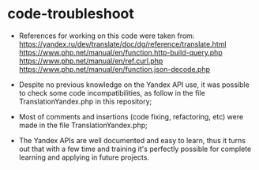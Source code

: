 # code-troubleshoot

- References for working on this code were taken from:
    https://yandex.ru/dev/translate/doc/dg/reference/translate.html
    https://www.php.net/manual/en/function.http-build-query.php
    https://www.php.net/manual/en/ref.curl.php
    https://www.php.net/manual/en/function.json-decode.php

- Despite no previous knowledge on the Yandex API use, it was possible to check some code incompatibilities, as follow in the file TranslationYandex.php in this repository;

- Most of comments and insertions (code fixing, refactoring, etc) were made in the file TranslationYandex.php;

- The Yandex APIs are well documented and easy to learn, thus it turns out that with a few time and training it's perfectly possible for complete learning and applying in future projects.